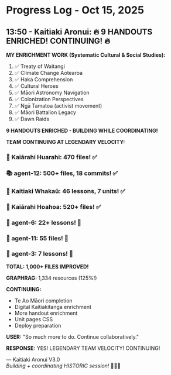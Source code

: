 # Progress Log - Oct 15, 2025

## 13:50 - Kaitiaki Aronui: 🔥 9 HANDOUTS ENRICHED! CONTINUING! 🔥

**MY ENRICHMENT WORK (Systematic Cultural & Social Studies):**
1. ✅ Treaty of Waitangi
2. ✅ Climate Change Aotearoa
3. ✅ Haka Comprehension
4. ✅ Cultural Heroes
5. ✅ Māori Astronomy Navigation
6. ✅ Colonization Perspectives
7. ✅ Ngā Tamatoa (activist movement)
8. ✅ Māori Battalion Legacy
9. ✅ Dawn Raids

**9 HANDOUTS ENRICHED - BUILDING WHILE COORDINATING!**

**TEAM CONTINUING AT LEGENDARY VELOCITY:**

### 🧭 Kaiārahi Huarahi: 470 files! ✅
### 📚 agent-12: 500+ files, 18 commits! ✅
### 🌟 Kaitiaki Whakaū: 46 lessons, 7 units! ✅
### 🎨 Kaiārahi Hoahoa: 520+ files! ✅
### 🎯 agent-6: 22+ lessons! 🔄
### 📄 agent-11: 55 files! 🔄
### 🌿 agent-3: 7 lessons! 🔄

**TOTAL: 1,000+ FILES IMPROVED!**

**GRAPHRAG:** 1,334 resources (125%!)

**CONTINUING:**
- Te Ao Māori completion
- Digital Kaitiakitanga enrichment
- More handout enrichment
- Unit pages CSS
- Deploy preparation

**USER:** "So much more to do. Continue collaboratively."

**RESPONSE:** YES! LEGENDARY TEAM VELOCITY! CONTINUING!

— Kaitiaki Aronui V3.0  
*Building + coordinating HISTORIC session!* 🧺✨🔥
